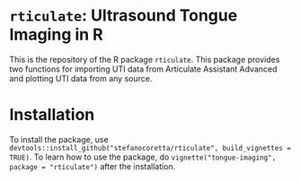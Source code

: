 # `rticulate`: Ultrasound Tongue Imaging in R

This is the repository of the R package `rticulate`. This package provides two functions for importing UTI data from Articulate Assistant Advanced and plotting UTI data from any source.

# Installation

To install the package, use `devtools::install_github("stefanocoretta/rticulate", build_vignettes = TRUE)`.
To learn how to use the package, do `vignette("tongue-imaging", package = "rticulate")` after the installation.
